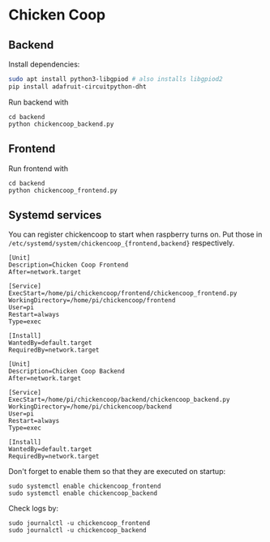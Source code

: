 # Chicken Coop

## Backend

Install dependencies:

```sh
sudo apt install python3-libgpiod # also installs libgpiod2
pip install adafruit-circuitpython-dht
```

Run backend with

```shell
cd backend
python chickencoop_backend.py
```

## Frontend

Run frontend with

```shell
cd backend
python chickencoop_frontend.py
```

## Systemd services

You can register chickencoop to start when raspberry turns on. Put those in
`/etc/systemd/system/chickencoop_{frontend,backend}` respectively.

```
[Unit]
Description=Chicken Coop Frontend
After=network.target

[Service]
ExecStart=/home/pi/chickencoop/frontend/chickencoop_frontend.py
WorkingDirectory=/home/pi/chickencoop/frontend
User=pi
Restart=always
Type=exec

[Install]
WantedBy=default.target
RequiredBy=network.target
```

```
[Unit]
Description=Chicken Coop Backend
After=network.target

[Service]
ExecStart=/home/pi/chickencoop/backend/chickencoop_backend.py
WorkingDirectory=/home/pi/chickencoop/backend
User=pi
Restart=always
Type=exec

[Install]
WantedBy=default.target
RequiredBy=network.target
```

Don't forget to enable them so that they are executed on startup:

```shell
sudo systemctl enable chickencoop_frontend
sudo systemctl enable chickencoop_backend
```

Check logs by:

```shell
sudo journalctl -u chickencoop_frontend
sudo journalctl -u chickencoop_backend
```